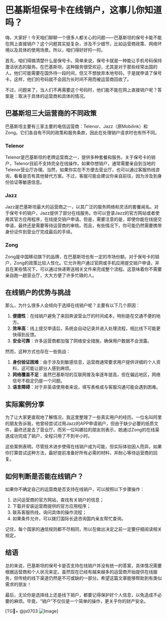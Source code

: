 # 巴基斯坦保号卡在线销户，这事儿你知道吗？

嗨，大家好！今天咱们聊聊一个很多人都关心的问题——巴基斯坦的保号卡能不能在网上直接销户？这个问题其实挺复杂，涉及不少细节，比如运营商政策、网络环境以及具体的使用场景。所以，咱们得好好捋一捋。

首先，咱们得搞清楚什么是保号卡。简单来说，保号卡就是一种能让手机号码保持激活状态的服务。在巴基斯坦，这种服务很受欢迎，尤其是对于那些经常出国的人。他们可能需要在国外待一段时间，但又不想放弃本地号码，于是就申请了保号卡。这样，他们的号码就不会因为长时间不用而被运营商回收了。

不过，问题来了，当人们不再需要这个号码时，他们能不能在网上直接销户呢？答案是：取决于具体的运营商和具体的情况。

## 巴基斯坦三大运营商的不同政策

巴基斯坦主要有三家主要的电信运营商：Telenor、Jazz（原Mobilink）和Zong。它们各自有不同的政策和服务条款，因此在处理销户请求时也有所不同。

### Telenor
Telenor是巴基斯坦的老牌运营商之一，提供多种套餐和服务。关于保号卡的销户，Telenor目前不支持完全在线操作。如果你想销户，通常需要亲自到当地的Telenor营业厅办理。当然，如果你实在不方便去营业厅，也可以通过客服热线咨询，看看是否有其他替代方案。不过，客服可能会建议你亲自前往，因为涉及到身份验证等敏感信息。

### Jazz
Jazz是巴基斯坦最大的运营商之一，以其广泛的服务网络和灵活的套餐闻名。对于保号卡的销户，Jazz提供了部分在线服务。你可以登录Jazz的官方网站或者使用其官方应用程序，在线提交销户申请。但是，需要注意的是，即使你能在线提交申请，最终还是需要等待运营商的审核。而且，有些情况下，你可能仍然需要携带身份证件到营业厅完成最后的手续。

### Zong
Zong是中国移动旗下的品牌，在巴基斯坦也有一定的市场份额。对于保号卡的销户，Zong的政策比较人性化。它允许用户通过官网或手机应用提交销户申请，并且在某些情况下，可以通过快递寄送相关文件来完成整个流程。这意味着你不需要亲自跑一趟营业厅，大大方便了许多忙碌的人。

## 在线销户的优势与挑战

那么，为什么很多人会倾向于选择在线销户呢？主要有以下几个原因：

1. **便捷性**：在线销户避免了来回奔波营业厅的时间成本，特别是在交通不便的地方。
2. **效率高**：线上提交申请后，系统会自动记录并进入处理流程，相比线下可能更快得到反馈。
3. **安全可靠**：许多运营商都加强了网络安全措施，确保用户数据不会泄露。

然而，这种方式也存在一些挑战：

1. **身份验证困难**：由于涉及到敏感信息，运营商通常要求用户提供详细的个人资料，这可能让部分人感到麻烦。
2. **网络覆盖不足**：虽然巴基斯坦的互联网普及率逐年提高，但在偏远地区，网络信号不稳定仍是一个问题。
3. **语言障碍**：对于非英语使用者来说，填写表格或与客服沟通可能会遇到困难。

## 实际案例分享

为了让大家更直观地了解情况，我这里整理了一些真实用户的经历。一位名叫阿里的朋友告诉我，他曾经尝试过用Jazz的APP申请销户，但由于缺少必要的纸质文件，最终还是去了营业厅。而另一位叫娜拉的朋友则表示，她通过Zong的在线渠道成功完成了销户，全程只用了不到半小时。

这些案例表明，尽管技术进步使得在线销户成为可能，但实际体验因人而异。如果你打算尝试这种方法，最好提前准备好所有必需的材料，并耐心等待运营商的回复。

## 如何判断是否能在线销户？

如果你不确定自己的运营商是否支持在线销户，可以按照以下步骤操作：

1. 访问运营商的官方网站，查找有关销户的信息；
2. 下载并安装运营商提供的官方应用程序；
3. 联系客服热线，询问具体的操作流程；
4. 如果条件允许，可以拨打国际长途咨询国内亲友帮忙查询。

记住，每个国家的通信规则都不尽相同，所以在做出决定之前一定要仔细阅读相关规定。

## 结语

总的来说，巴基斯坦的保号卡是否支持在线销户并没有统一的答案，具体情况需要根据运营商和个人状况来定。虽然现在已经有越来越多的运营商开始提供在线服务，但传统的线下渠道仍然是不可或缺的一部分。希望这篇文章能够帮助到有类似需求的朋友！

最后，无论你是选择线上还是线下销户，都要记得保护好个人信息，以免造成不必要的麻烦。毕竟，“销户”不仅仅是一个简单的操作，更关乎你的财产安全。

[TG💪+ @jx0703 ![Image](https://github.com/user-attachments/assets/dbca1d08-cadb-493c-b0ec-ad6f7a83f270)]
